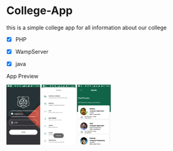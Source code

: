 # College-App
this is a simple college app for all information about our college

- [x]  PHP
- [x]  WampServer
- [x]  java


App Preview

<img src="https://github.com/iamjithinjohnson/College-App/blob/master/Screenshot_20200703-130246.png" width="88"> <img src="https://github.com/iamjithinjohnson/College-App/blob/master/Screenshot_20200703-130502.png" width="88"> <img src="https://github.com/iamjithinjohnson/College-App/blob/master/Screenshot_20200703-130620.png" width="88">





